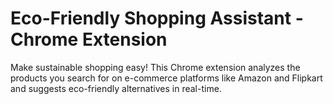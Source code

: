 # Eco-Friendly Shopping Assistant - Chrome Extension 

Make sustainable shopping easy! This Chrome extension analyzes the products you search for on e-commerce platforms like Amazon and Flipkart and suggests eco-friendly alternatives in real-time.